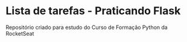# Lista de tarefas - Praticando Flask

Repositório criado para estudo do Curso de Formação Python da RocketSeat


